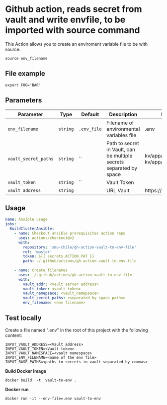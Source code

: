 # Github action, reads secret from vault and write envfile, to be imported with source command

This Action allows you to create an enviroment variable file to be with source.

`````
source env_filename
`````


## File example
`````
export FOO='BAR'
`````

## Parameters
| Parameter | Type | Default | Description | Example |
|-----------|------|---------|-------------|-------------|
| `env_filename` | `string` | `.env_file` | Filename of environmental variables file | .env |
| `vault_secret_paths` | `string` | `` |  Path to secret in Vault, can be multiple secrets separated by space | kv/app/develop/input kv/app/develop/output | 
| `vault_token` | `string` | `` | Vault Token | |
| `vault_address` | `string` | | URL Vault | https://vault:8200 |

## Usage
```yaml
name: Ansible usage
jobs:
  BuildClusterAnsible:
    - name: Checkout ansible prerequisites action repo
      uses: actions/checkout@v2
      with:
        repository: 'smu-chile/gh-action-vault-to-env-file'
        ref: 'master'
        token: ${{ secrets.ACTION_PAT }} 
        path: ./.github/actions/gh-action-vault-to-env-file
        
    - name: Create filenames
      uses: ./.github/actions/gh-action-vault-to-env-file
      with:
        vault_addr: <vault server address>
        vault_token: <vault_token>
        vault_namepsace: <vault_namepsace>
        vault_secret_paths: <separated by space paths>
        env_filename: <env filename> 
```


## Test locally

Create a file named ".env" in the root of this project with the following content:

`````
INPUT_VAULT_ADDRESS=<Vault address>
INPUT_VAULT_TOKEN=<Vault token>
INPUT_VAULT_NAMESPACE=<vault namespace>
INPUT_ENV_FILENAME=<name of the env file>
INPUT_BASE_PATHS=<paths to secrets in vault separated by commas>
`````

**Build Docker Image**

````
docker build  -t  vault-to-env .
````

**Docker run**

````
docker run -it --env-file=.env vault-to-env
````